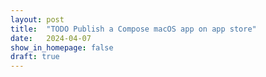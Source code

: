 ```yaml
---
layout: post
title:  "TODO Publish a Compose macOS app on app store"
date:   2024-04-07
show_in_homepage: false
draft: true
---
```


